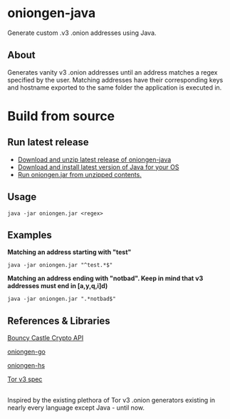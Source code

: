 # oniongen-java
Generate custom .v3 .onion addresses using Java.

## About
Generates vanity v3 .onion addresses until an address matches a regex specified by the user. 
Matching addresses have their corresponding keys and hostname exported to the same folder the application is executed in. 

# Build from source
## Run latest release
- [Download and unzip latest release of oniongen-java](https://github.com/seemsy/oniongen-java/releases)
- [Download and install latest version of Java for your OS](https://www.java.com/en/download/manual.jsp)
- [Run oniongen.jar from unzipped contents.](#usage)


## Usage

```
java -jar oniongen.jar <regex> 
```

## Examples
**Matching an address starting with "test"**
```
java -jar oniongen.jar "^test.*$"
```

**Matching an address ending with "notbad". Keep in mind that v3 addresses must end in [a,y,q,i]d)**
```
java -jar oniongen.jar ".*notbad$"
```


## References & Libraries


[Bouncy Castle Crypto API](https://www.bouncycastle.org/)

[oniongen-go](https://github.com/rdkr/oniongen-go)

[oniongen-hs](https://github.com/ciehanski/oniongen-hs)

[Tor v3 spec](https://github.com/torproject/torspec/blob/main/rend-spec-v3.txt)

##

  Inspired by the existing plethora of Tor v3 .onion generators existing in nearly every language except Java - until now.
